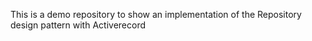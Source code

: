 This is a demo repository to show an implementation of the Repository design pattern with Activerecord

